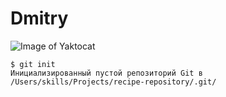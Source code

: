 # Dmitry
![Image of Yaktocat](https://octodex.github.com/images/yaktocat.png)

``` 
$ git init 
Инициализированный пустой репозиторий Git в /Users/skills/Projects/recipe-repository/.git/ 
```

